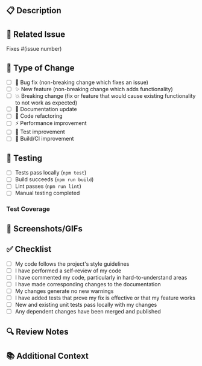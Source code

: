 ## 📋 Description

<!-- Provide a brief description of the changes -->

## 🔗 Related Issue

<!-- Link to the issue this PR addresses -->
Fixes #(issue number)

## 🧪 Type of Change

<!-- Mark the relevant option with an "x" -->

- [ ] 🐛 Bug fix (non-breaking change which fixes an issue)
- [ ] ✨ New feature (non-breaking change which adds functionality)
- [ ] 💥 Breaking change (fix or feature that would cause existing functionality to not work as expected)
- [ ] 📝 Documentation update
- [ ] 🧹 Code refactoring
- [ ] ⚡ Performance improvement
- [ ] 🧪 Test improvement
- [ ] 🔧 Build/CI improvement

## 🧪 Testing

<!-- Describe how you tested your changes -->

- [ ] Tests pass locally (`npm test`)
- [ ] Build succeeds (`npm run build`)
- [ ] Lint passes (`npm run lint`)
- [ ] Manual testing completed

### Test Coverage

<!-- If applicable, include test coverage information -->

## 📸 Screenshots/GIFs

<!-- If applicable, add screenshots or GIFs to help explain your changes -->

## ✅ Checklist

<!-- Mark completed items with an "x" -->

- [ ] My code follows the project's style guidelines
- [ ] I have performed a self-review of my code
- [ ] I have commented my code, particularly in hard-to-understand areas
- [ ] I have made corresponding changes to the documentation
- [ ] My changes generate no new warnings
- [ ] I have added tests that prove my fix is effective or that my feature works
- [ ] New and existing unit tests pass locally with my changes
- [ ] Any dependent changes have been merged and published

## 🔍 Review Notes

<!-- Any specific areas you'd like reviewers to focus on -->

## 📚 Additional Context

<!-- Add any other context about the pull request here -->